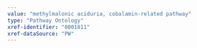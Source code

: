 ```yaml
---
value: "methylmalonic aciduria, cobalamin-related pathway"
type: "Pathway Ontology"
xref-identifier: "0001811"
xref-dataSource: "PW"
---
```

